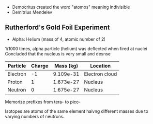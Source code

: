 - Democritus created the word "atomos" meaning indivisible
- Demitrius Mendelev

## Rutherford's Gold Foil Experiment
- Alpha:
Helium (mass of 4, atomic number of 2)

1/1000 times, alpha particle (helium) was deflected when fired at nuclei 
Concluded that the nucleus is very small and desnse

|Particle|Charge|Mass (kg)|Location|
|--|--|--|--|
|Electron|-1|9.109e-31|Electron cloud|
|Proton|1|1.673e-27|Nucleus|
|Neutron|0|1.675e-27|Nucleus|

Memorize prefixes from tera- to pico-

Isotopes are atoms of the same element haivng different masses due to varying numbers of neutrons.
<!--stackedit_data:
eyJoaXN0b3J5IjpbLTU4OTg4MzM5MiwyMTI4NDg0MDI2XX0=
-->